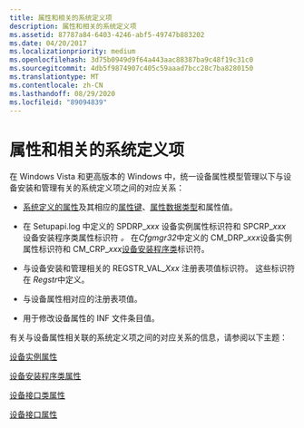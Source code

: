 ```yaml
---
title: 属性和相关的系统定义项
description: 属性和相关的系统定义项
ms.assetid: 87787a84-6403-4246-abf5-49747b883202
ms.date: 04/20/2017
ms.localizationpriority: medium
ms.openlocfilehash: 3d75b0949d9f64a443aac88387ba9c48f19c31c0
ms.sourcegitcommit: 4db5f9874907c405c59aaad7bcc28c7ba8280150
ms.translationtype: MT
ms.contentlocale: zh-CN
ms.lasthandoff: 08/29/2020
ms.locfileid: "89094839"
---
```

# <a name="properties-and-related-system-defined-items"></a>属性和相关的系统定义项


在 Windows Vista 和更高版本的 Windows 中，统一设备属性模型管理以下与设备安装和管理有关的系统定义项之间的对应关系：

-   [系统定义的属性](system-defined-device-properties2.md)及其相应的[属性键](property-keys.md)、[属性数据类型](property-data-type-identifiers.md)和属性值。

-   在 Setupapi.log 中定义的 SPDRP_*xxx* 设备实例属性标识符和 SPCRP_*xxx* 设备安装程序类属性标识符 *。* 在*Cfgmgr32*中定义的 CM_DRP_*xxx*设备实例属性标识符和 CM_CRP_*xxx*[设备安装程序类](./overview-of-device-setup-classes.md)标识符。

-   与设备安装和管理相关的 REGSTR_VAL_*Xxx* 注册表项值标识符。 这些标识符在 *Regstr*中定义。

-   与设备属性相对应的注册表项值。

-   用于修改设备属性的 INF 文件条目值。

有关与设备属性相关联的系统定义项之间的对应关系的信息，请参阅以下主题：

[设备实例属性](/previous-versions/ff541334(v=vs.85))

[设备安装程序类属性](/previous-versions/ff542239(v=vs.85))

[设备接口类属性](/previous-versions/ff541406(v=vs.85))

[设备接口属性](/previous-versions/ff541409(v=vs.85))

 

